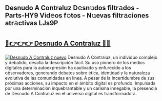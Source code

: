 ## Desnudo A Contraluz D𝚎sn𝚞dos filtr𝚊dos - Parts-HY9 Vid𝚎os f𝚘tos - N𝚞evas filtr𝚊ciones atr𝚊ctivas LJs9P

# <h2><a href="http://mb1r05o.tromn.icu/?c=Desnudo+A+Contraluz">🔗👉👉👉 Desnudo A Contraluz 🔗🔗</a></h2>

[![Desnudo A Contraluz nuevo](https://i.imgur.com/pEAQMta.gif)](http://mb1r05o.tromn.icu/?c=Desnudo+A+Contraluz)
Desnudo A Contraluz, un individuo complejo y debatido, desafía la descripción fácil. Su uso pionero de los medios digitales para la autoexpresión ha cautivado y enfurecido a los observadores, generando debates sobre ética, identidad y la naturaleza evolutiva de las comunidades en línea. A pesar de la incertidumbre de sus próximas acciones, su impacto en el ámbito digital es profundo. Impulsada por una determinación inquebrantable y un carisma innegable, la presencia de Desnudo A Contraluz en el universo digital es transformadora.
